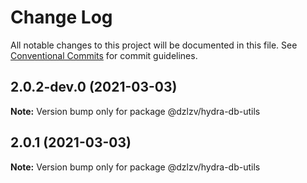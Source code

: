 # Change Log

All notable changes to this project will be documented in this file.
See [Conventional Commits](https://conventionalcommits.org) for commit guidelines.

## 2.0.2-dev.0 (2021-03-03)

**Note:** Version bump only for package @dzlzv/hydra-db-utils





## 2.0.1 (2021-03-03)

**Note:** Version bump only for package @dzlzv/hydra-db-utils
